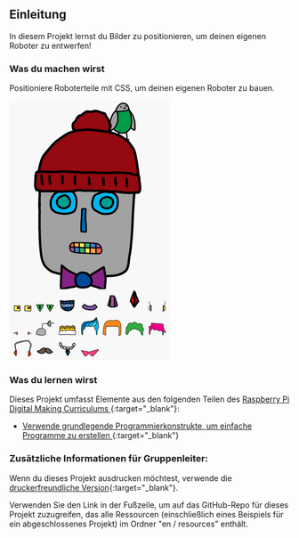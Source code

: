 ## Einleitung

In diesem Projekt lernst du Bilder zu positionieren, um deinen eigenen Roboter zu entwerfen!

### Was du machen wirst

Positioniere Roboterteile mit CSS, um deinen eigenen Roboter zu bauen.

![Screenshot](images/robot-final.png)

### Was du lernen wirst

Dieses Projekt umfasst Elemente aus den folgenden Teilen des [ Raspberry Pi Digital Making Curriculums ](http://rpf.io/curriculum) {:target="_blank"}:

+ [Verwende grundlegende Programmierkonstrukte, um einfache Programme zu erstellen ](https://www.raspberrypi.org/curriculum/programming/creator){:target="_blank"}

### Zusätzliche Informationen für Gruppenleiter:

Wenn du dieses Projekt ausdrucken möchtest, verwende die [druckerfreundliche Version](https://projects.raspberrypi.org/en/projects/boat-race/print){:target="_blank"}.

Verwenden Sie den Link in der Fußzeile, um auf das GitHub-Repo für dieses Projekt zuzugreifen, das alle Ressourcen (einschließlich eines Beispiels für ein abgeschlossenes Projekt) im Ordner "en / resources" enthält.